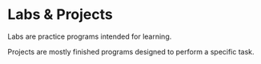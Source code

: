 # Labs & Projects

Labs are practice programs intended for learning.

Projects are mostly finished programs designed to perform a specific task.
